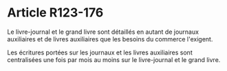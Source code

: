 # Article R123-176

Le livre-journal et le grand livre sont détaillés en autant de journaux auxiliaires et de livres auxiliaires que les besoins du commerce l'exigent.

Les écritures portées sur les journaux et les livres auxiliaires sont centralisées une fois par mois au moins sur le livre-journal et le grand livre.
